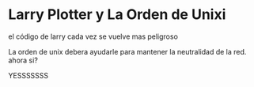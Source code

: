 # Larry Plotter y La Orden de Unixi


el código de larry cada vez se vuelve mas peligroso


La orden de unix debera ayudarle para mantener la neutralidad de la red. 
ahora si?



YESSSSSSS
